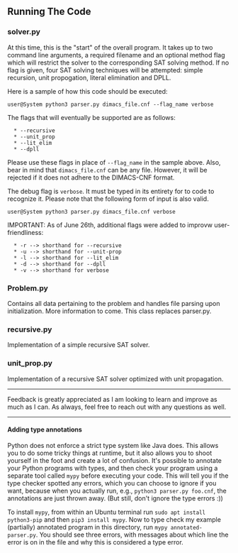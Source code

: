 ## Running The Code 

### solver.py 
  At this time, this is the "start" of the overall program. It takes up to two command line arguments, a required filename and an
  optional method flag which will restrict the solver to the corresponding SAT solving method. If no flag is given, four SAT solving techniques will be attempted:
  simple recursion, unit propogation, literal elimination and DPLL.
  
  Here is a sample of how this code should be executed:
  
  `user@System python3 parser.py dimacs_file.cnf --flag_name verbose`
  
  The flags that will eventually be supported are as follows:
  
      * --recursive
      * --unit_prop 
      * --lit_elim  
      * --dpll  
    
   Please use these flags in place of `--flag_name` in the sample above.
   Also, bear in mind that `dimacs_file.cnf` can be any file. However, it will be rejected if it does not adhere to the DIMACS-CNF format.
   
   The debug flag is `verbose`. It must be typed in its entirety for to code to recognize it.
   Please note that the following form of input is also valid.
   
   `user@System python3 parser.py dimacs_file.cnf verbose`
    
   IMPORTANT: As of June 26th, additional flags were added to improvw user-friendliness:
   
      * -r --> shorthand for --recursive
      * -u --> shorthand for --unit-prop 
      * -l --> shorthand for --lit_elim
      * -d --> shorthand for --dpll
      * -v --> shorthand for verbose
   
### Problem.py
   Contains all data pertaining to the problem and handles file parsing upon initialization. More information to come.
   This class replaces parser.py.
   
### recursive.py 
   Implementation of a simple recursive SAT solver.
   
### unit_prop.py
   Implementation of a recursive SAT solver optimized with unit propagation.
    
---
    
   Feedback is greatly appreciated as I am looking to learn and improve as much as I can.
   As always, feel free to reach out with any questions as well.
   
---
 
#### Adding type annotations
 
Python does not enforce a strict type system like Java does. This allows you to do some tricky things
at runtime, but it also allows you to shoot yourself in the foot and create a lot of confusion. It's
possible to annotate your Python programs with types, and then check your program using a separate tool 
called `mypy` before executing your code. This will tell you if the type checker spotted any errors,
which you can choose to ignore if you want, because when you actually run, e.g., `python3 parser.py foo.cnf`, 
the annotations are just thrown away. (But still, don't ignore the type errors :))

To install `mypy`, from within an Ubuntu terminal run `sudo apt install python3-pip` and then
`pip3 install mypy`. Now to type check my example (partially) annotated program in this directory,
run `mypy annotated-parser.py`. You should see three errors, with messages about which line the
error is on in the file and why this is considered a type error.
